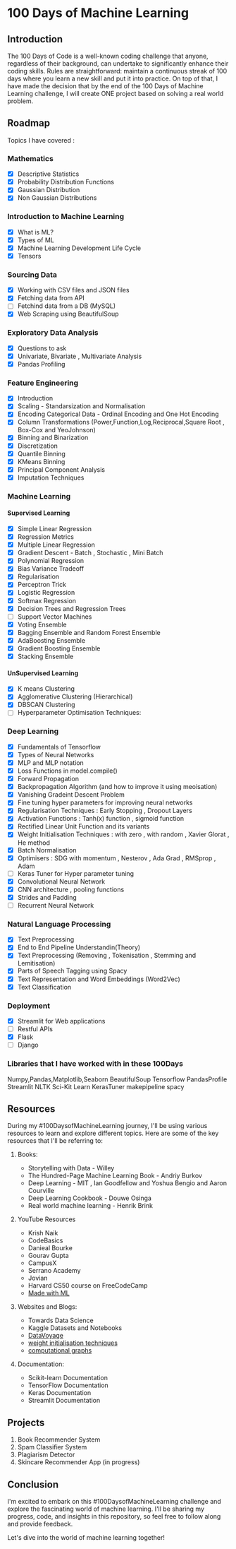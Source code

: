 # 100 Days of Machine Learning

## Introduction

The 100 Days of Code is a well-known coding challenge that anyone, regardless of their background, can undertake to significantly enhance their coding skills. Rules are straightforward: maintain a continuous streak of 100 days where you learn a new skill and put it into practice. On top of that, I have made the decision that by the end of the 100 Days of Machine Learning challenge, I will create ONE project based on solving a real world problem.

## Roadmap 
Topics I have covered :

### Mathematics
- [x] Descriptive Statistics
- [x] Probability Distribution Functions
- [x] Gaussian Distribution 
- [x] Non Gaussian Distributions
      
### Introduction to Machine Learning
- [x] What is ML?
- [x] Types of ML
- [x] Machine Learning Development Life Cycle
- [x] Tensors  

### Sourcing Data
- [x] Working with CSV files and JSON files
- [x] Fetching data from API
- [ ] Fetchind data from a DB (MySQL)
- [x] Web Scraping using BeautifulSoup 

### Exploratory Data Analysis
- [x] Questions to ask 
- [x] Univariate, Bivariate , Multivariate Analysis
- [x] Pandas Profiling

### Feature Engineering
- [x] Introduction
- [x] Scaling - Standarsization and Normalisation
- [x] Encoding Categorical Data - Ordinal Encoding and One Hot Encoding
- [x] Column Transformations (Power,Function,Log,Reciprocal,Square Root , Box-Cox and YeoJohnson) 
- [x] Binning and Binarization
- [x] Discretization
- [x] Quantile Binning
- [x] KMeans Binning
- [x] Principal Component Analysis
- [x] Imputation Techniques  

### Machine Learning  
#### Supervised Learning
- [x] Simple Linear Regression
- [x] Regression Metrics
- [x] Multiple Linear Regression
- [x] Gradient Descent - Batch , Stochastic , Mini Batch 
- [x] Polynomial Regression
- [x] Bias Variance Tradeoff
- [x] Regularisation
- [x] Perceptron Trick
- [x] Logistic Regression
- [x] Softmax Regression
- [x] Decision Trees and Regression Trees
- [ ] Support Vector Machines
- [x] Voting Ensemble
- [x] Bagging Ensemble and Random Forest Ensemble
- [x] AdaBoosting Ensemble
- [x] Gradient Boosting Ensemble
- [x] Stacking Ensemble 

#### UnSupervised Learning
- [x] K means Clustering
- [x] Agglomerative Clustering (Hierarchical)
- [x] DBSCAN Clustering 
- [ ] Hyperparameter Optimisation Techniques:  

### Deep Learning
- [x] Fundamentals of Tensorflow
- [x] Types of Neural Networks
- [x] MLP and MLP notation
- [x] Loss Functions in model.compile()
- [x] Forward Propagation 
- [x] Backpropagation Algorithm  (and how to improve it using meoisation)
- [x] Vanishing Gradeint Descent Problem 
- [x] Fine tuning hyper parameters for improving neural networks  
- [x] Regularisation Techniques : Early Stopping , Dropout Layers
- [x] Activation Functions : Tanh(x) function , sigmoid function
- [x] Rectified Linear Unit Function and its variants 
- [x] Weight Initialisation Techniques : with zero , with random , Xavier Glorat , He method
- [x] Batch Normalisation
- [x] Optimisers : SDG with momentum , Nesterov , Ada Grad , RMSprop , Adam 
- [ ] Keras Tuner for Hyper parameter tuning
- [x] Convolutional Neural Network 
- [x] CNN architecture , pooling functions 
- [x] Strides and Padding 
- [ ] Recurrent Neural Network  

### Natural Language Processing 
- [x] Text Preprocessing
- [x] End to End Pipeline Understandin(Theory)
- [x] Text Preprocessing (Removing , Tokenisation , Stemming and Lemitisation)
- [x] Parts of Speech Tagging using Spacy 
- [x] Text Representation and Word Embeddings (Word2Vec)
- [x] Text Classification

### Deployment 
- [x] Streamlit for Web applications 
- [ ] Restful APIs
- [x] Flask
- [ ] Django

### Libraries that I have worked with in these 100Days
Numpy,Pandas,Matplotlib,Seaborn
BeautifulSoup
Tensorflow 
PandasProfile
Streamlit
NLTK
Sci-Kit Learn
KerasTuner
makepipeline
spacy


## Resources

During my #100DaysofMachineLearning journey, I'll be using various resources to learn and explore different topics. Here are some of the key resources that I'll be referring to:

1. Books:
   - Storytelling with Data - Willey
   - The Hundred-Page Machine Learning Book - Andriy Burkov
   - Deep Learning - MIT , Ian Goodfellow and Yoshua Bengio and Aaron Courville
   - Deep Learning Cookbook - Douwe Osinga
   - Real world machine learning - Henrik Brink

2. YouTube Resources
   - Krish Naik 
   - CodeBasics
   - Danieal Bourke
   - Gourav Gupta 
   - CampusX
   - Serrano Academy 
   - Jovian 
   - Harvard CS50 course on FreeCodeCamp
   - [Made with ML](https://madewithml.com/courses/mlops/setup/)
   

3. Websites and Blogs:
   - Towards Data Science
   - Kaggle Datasets and Notebooks
   - [DataVoyage](https://kavirana.hashnode.dev/)
   - [weight initialisation techniques](https://mmuratarat.github.io/2019-02-25/xavier-glorot-he-weight-init)
   - [computational graphs](https://towardsdatascience.com/backpropagation-in-rnn-explained-bdf853b4e1c2)


5. Documentation:
   - Scikit-learn Documentation
   - TensorFlow Documentation
   - Keras Documentation
   - Streamlit Documentation

## Projects 
1. Book Recommender System
2. Spam Classifier System 
3. Plagiarism Detector
4. Skincare Recommender App (in progress)

## Conclusion

I'm excited to embark on this #100DaysofMachineLearning challenge and explore the fascinating world of machine learning. I'll be sharing my progress, code, and insights in this repository, so feel free to follow along and provide feedback.

Let's dive into the world of machine learning together!


